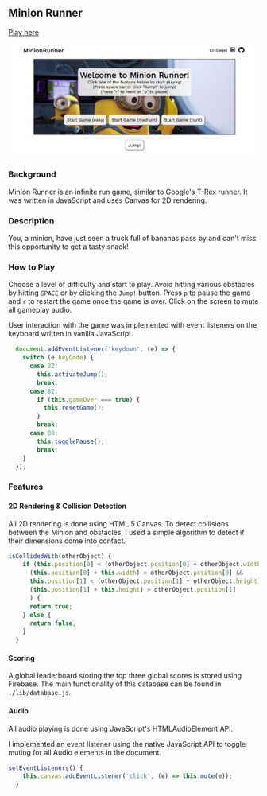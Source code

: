 ## Minion Runner

[Play here](http://elicsiegel.com/MinionRunner/)

![main](./docs/home.png)

### Background

Minion Runner is an infinite run game, similar to Google's T-Rex runner. It was written in JavaScript and uses Canvas for 2D rendering.

### Description

You, a minion, have just seen a truck full of bananas pass by and can't miss this opportunity to get a tasty snack!

### How to Play

Choose a level of difficulty and start to play. Avoid hitting various obstacles by hitting `SPACE` or by clicking the `Jump!` button. Press `p` to pause the game and `r` to restart the game once the game is over. Click on the screen to mute all gameplay audio. 

User interaction with the game was implemented with event listeners on the keyboard written in vanilla JavaScript.

```javascript
  document.addEventListener('keydown', (e) => {
    switch (e.keyCode) {
      case 32: 
        this.activateJump(); 
        break;
      case 82:
        if (this.gameOver === true) {
          this.resetGame();
        }
        break;
      case 80:
        this.togglePause();
        break;
    }
  });
```

### Features

#### 2D Rendering & Collision Detection
All 2D rendering is done using HTML 5 Canvas. To detect collisions between the Minion and obstacles, I used a simple algorithm to detect if their dimensions come into contact. 

```javascript
isCollidedWith(otherObject) {
    if (this.position[0] < (otherObject.position[0] + otherObject.width) && 
      (this.position[0] + this.width) > otherObject.position[0] &&
      this.position[1] < (otherObject.position[1] + otherObject.height) &&
      (this.position[1] + this.height) > otherObject.position[1]
      ) { 
      return true;
    } else {
      return false; 
    }
  }
```

#### Scoring

A global leaderboard storing the top three global scores is stored using Firebase. The main functionality of this database can be found in `./lib/database.js`.

#### Audio

All audio playing is done using JavaScript's HTMLAudioElement API.

I implemented an event listener using the native JavaScript API to toggle muting for all Audio elements in the document.

```javascript
setEventListeners() {
    this.canvas.addEventListener('click', (e) => this.mute(e));
  }
```